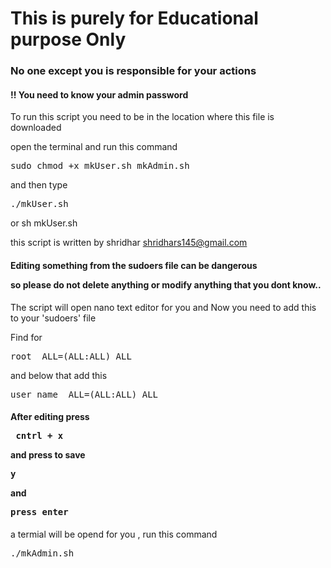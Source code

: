 <h1>This is purely for Educational purpose Only </h1>
<h3>No one except you is responsible for your actions </h3>
<h4>!! You need to know your admin password</h4>
To run this script you need to be in the location where this file is downloaded 

open the terminal and run this command 

<pre>sudo chmod +x mkUser.sh mkAdmin.sh</pre>

and then type

<pre>./mkUser.sh</pre> 

or sh mkUser.sh 

this script is written by shridhar shridhars145@gmail.com

<h4>Editing something from the sudoers file can be dangerous

so please do not delete anything or modify anything that you dont know..
</h4>
The script will open nano text editor for you and 
Now you need to add this to your 'sudoers' file

Find for 
<pre>root  ALL=(ALL:ALL) ALL</pre> 

and below that add this  
<pre>user_name  ALL=(ALL:ALL) ALL</pre>

<h4>After editing press <pre> cntrl + x</pre> and press  to save <pre>y</pre> and <pre>press enter</pre> </h4>

a termial will be opend for you , run this command <pre>./mkAdmin.sh </pre>

